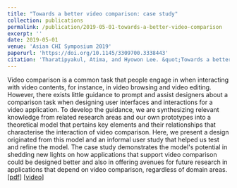 ```yaml
---
title: "Towards a better video comparison: case study"
collection: publications
permalink: /publication/2019-05-01-towards-a-better-video-comparison
excerpt: ''
date: 2019-05-01
venue: 'Asian CHI Symposium 2019'
paperurl: 'https://doi.org/10.1145/3309700.3338443'
citation: 'Tharatipyakul, Atima, and Hyowon Lee. &quot;Towards a better video comparison: case study.&quot; <i>Proceedings of Asian CHI Symposium 2019: Emerging HCI Research Collection</i>. pp. 80-89. 2019.'
---
```

Video comparison is a common task that people engage in when interacting with video contents, for instance, in video browsing and video editing. However, there exists little guidance to prompt and assist designers about a comparison task when designing user interfaces and interactions for a video application. To develop the guidance, we are synthesizing relevant knowledge from related research areas and our own prototypes into a theoretical model that pertains key elements and their relationships that characterise the interaction of video comparison. Here, we present a design originated from this model and an informal user study that helped us test and refine the model. The case study demonstrates the model's potential in shedding new lights on how applications that support video comparison could be designed better and also in offering avenues for future research in applications that depend on video comparison, regardless of domain areas. [[pdf](https://dl.acm.org/doi/10.1145/3309700.3338443?cid=99659116563)] [[video](https://youtu.be/wIPTOn6IFF4)] 

